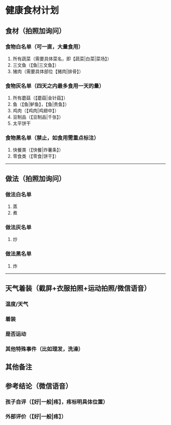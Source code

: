 # 健康食材计划

## 食材（拍照加询问）

### 食物白名单（可一直，大量食用）
1. 所有蔬菜（需要具体菜名，即【蔬菜|白菜|菜场】）
2. 三文鱼（【鱼|三文鱼】）
3. 猪肉（需要具体部位【猪肉|排骨】）

### 食物灰名单（四天之内最多食用一天的量）
1. 所有蘑菇（【蘑菇|金针菇】）
2. 鱼（【鱼|鲈鱼】，【鱼|贵鱼】）
3. 鸡肉（【鸡肉|鸡翅中】）
4. 豆制品（【豆制品|千张】）
5. 太平饼干

### 食物黑名单（禁止，如食用需重点标注）
1. 快餐类（【快餐|炸薯条】）
2. 零食类（【零食|饼干】）

---

## 做法（拍照加询问）
### 做法白名单
1. 蒸
2. 煮

### 做法灰名单
1. 炒

### 做法黑名单
1. 炸

---

## 天气着装（截屏+衣服拍照+运动拍照/微信语音）
### 温度/天气
### 着装
### 是否运动
### 其他特殊事件（比如理发，洗澡）

## 其他备注
## 参考结论（微信语音）
### 孩子自评（【好|一般|疼】，疼标明具体位置）
### 外部评价（【好|一般|疼】）
